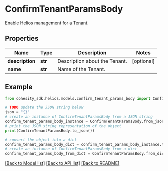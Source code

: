 # ConfirmTenantParamsBody

Enable Helios management for a Tenant.

## Properties

Name | Type | Description | Notes
------------ | ------------- | ------------- | -------------
**description** | **str** | Description about the Tenant. | [optional] 
**name** | **str** | Name of the Tenant. | 

## Example

```python
from cohesity_sdk.helios.models.confirm_tenant_params_body import ConfirmTenantParamsBody

# TODO update the JSON string below
json = "{}"
# create an instance of ConfirmTenantParamsBody from a JSON string
confirm_tenant_params_body_instance = ConfirmTenantParamsBody.from_json(json)
# print the JSON string representation of the object
print(ConfirmTenantParamsBody.to_json())

# convert the object into a dict
confirm_tenant_params_body_dict = confirm_tenant_params_body_instance.to_dict()
# create an instance of ConfirmTenantParamsBody from a dict
confirm_tenant_params_body_from_dict = ConfirmTenantParamsBody.from_dict(confirm_tenant_params_body_dict)
```
[[Back to Model list]](../README.md#documentation-for-models) [[Back to API list]](../README.md#documentation-for-api-endpoints) [[Back to README]](../README.md)


